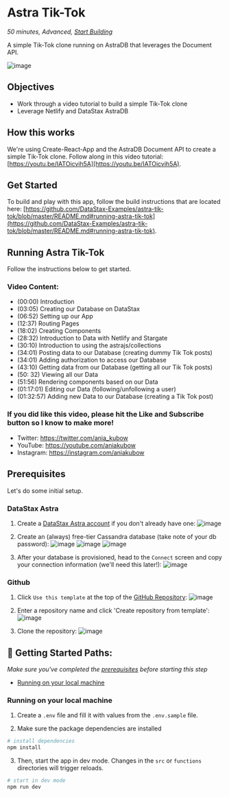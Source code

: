 <!--- STARTEXCLUDE --->
# Astra Tik-Tok
*50 minutes, Advanced, [Start Building](https://github.com/DataStax-Examples/astra-tik-tok/blob/master/README.md#running-astra-tik-tok)*

A simple Tik-Tok clone running on AstraDB that leverages the Document API.
<!--- ENDEXCLUDE --->

![image](https://raw.githubusercontent.com/DataStax-Examples/astra-tik-tok/master/screenshot.jpg)


## Objectives
* Work through a video tutorial to build a simple Tik-Tok clone
* Leverage Netlify and DataStax AstraDB
  
## How this works
We're using Create-React-App and the AstraDB Document API to create a simple Tik-Tok clone.  Follow along in this video tutorial: [https://youtu.be/IATOicvih5A](https://youtu.be/IATOicvih5A).

## Get Started
To build and play with this app, follow the build instructions that are located here: [https://github.com/DataStax-Examples/astra-tik-tok/blob/master/README.md#running-astra-tik-tok](https://github.com/DataStax-Examples/astra-tik-tok/blob/master/README.md#running-astra-tik-tok).

<!--- STARTEXCLUDE --->
## Running Astra Tik-Tok
Follow the instructions below to get started.

### Video Content:
- (00:00) Introduction
- (03:05) Creating our Database on DataStax
- (06:52) Setting up our App
- (12:37) Routing Pages
- (18:02) Creating Components
- (28:32) Introduction to Data with Netlify and Stargate
- (30:10) Introduction to using the astrajs/collections
- (34:01) Posting data to our Database (creating dummy Tik Tok posts)
- (34:01) Adding authorization to access our Database
- (43:10) Getting data from our Database (getting all our Tik Tok posts)
- (50: 32) Viewing all our Data
- (51:56) Rendering components based on our Data
- (01:17:01) Editing our Data (following/unfollowing a user)
- (01:32:57) Adding new Data to our Database (creating a Tik Tok post)

### If you did like this video, please hit the Like and Subscribe button so I know to make more!
- Twitter: https://twitter.com/ania_kubow
- YouTube: https://youtube.com/aniakubow
- Instagram: https://instagram.com/aniakubow

## Prerequisites
Let's do some initial setup.

### DataStax Astra
1. Create a [DataStax Astra account](https://astra.datastax.com/register?utm_source=github&utm_medium=referral&utm_campaign=astra-tik-tok) if you don't 
already have one:
![image](https://astra-screenshots.s3.amazonaws.com/current/register-basic-auth.png)

2. Create an (always) free-tier Cassandra database (take note of your db password):
![image](https://user-images.githubusercontent.com/69874632/101203026-ef801700-361e-11eb-8321-de2d65259763.png)
![image](https://user-images.githubusercontent.com/69874632/101203076-0292e700-361f-11eb-88ee-1f6356f4d7dc.png)
![image](https://user-images.githubusercontent.com/69874632/101203115-12aac680-361f-11eb-9087-8ff5cb9516d7.png)

3. After your database is provisioned, head to the `Connect` screen and copy your connection 
information (we'll need this later!):
![image](https://user-images.githubusercontent.com/69874632/101202697-797bb000-361e-11eb-8ded-6e9b1d94fcac.png)

### Github
1. Click `Use this template` at the top of the [GitHub Repository](https://github.com/DataStax-Examples/astra-tik-tok):
![image](https://raw.githubusercontent.com/DataStax-Examples/sample-app-template/master/screenshots/github-use-template.png)

2. Enter a repository name and click 'Create repository from template':
![image](https://raw.githubusercontent.com/DataStax-Examples/sample-app-template/master/screenshots/github-create-repository.png)

3. Clone the repository:
![image](https://raw.githubusercontent.com/DataStax-Examples/sample-app-template/master/screenshots/github-clone.png)


## 🚀 Getting Started Paths:
*Make sure you've completed the [prerequisites](#prerequisites) before starting this step*
  - [Running on your local machine](#running-on-your-local-machine)

### Running on your local machine
1. Create a `.env` file and fill it with values from the `.env.sample` file.

2. Make sure the package dependencies are installed
```sh
# install dependencies
npm install
```

3. Then, start the app in dev mode. Changes in the `src` or `functions` directories will trigger reloads.
```sh
# start in dev mode
npm run dev
```

<!--- ENDEXCLUDE --->
